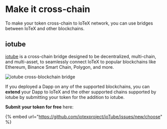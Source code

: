 # Make it cross-chain

To make your token cross-chain to IoTeX network, you can use bridges between IoTeX and other blockchains.

## iotube

[iotube](https://iotube.org) is a cross-chain bridge designed to be decentralized, multi-chain, and multi-asset, to seamlessly connect IoTeX to popular blockchains like Ethereum, Binance Smart Chain, Polygon, and more.&#x20;

![iotube cross-blockchain bridge](<../../.gitbook/assets/image (62).png>)

If you deployed a Dapp on any of the supported blockchains, you can **extend** your Dapp to IoTeX and the other supported chains supported by iotube by submitting your token for the addition to iotube.

**Submit** **your token for free** here:

{% embed url="https://github.com/iotexproject/ioTube/issues/new/choose" %}
